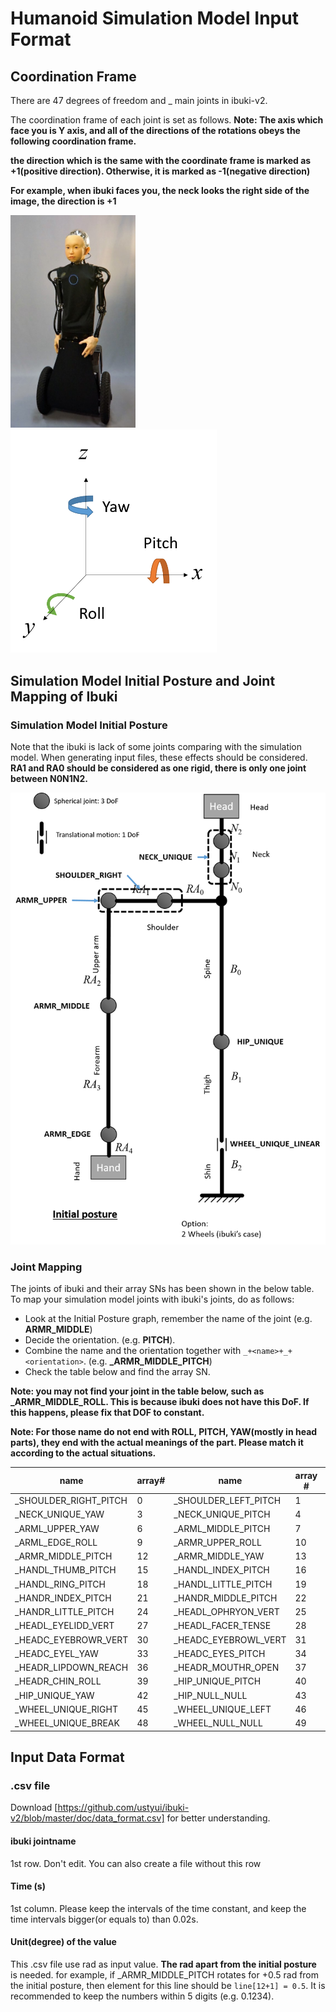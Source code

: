 # Humanoid Simulation Model Input Format

## Coordination Frame
There are 47 degrees of freedom and _ main joints in ibuki-v2. 

The coordination frame of each joint is set as follows. **Note: The axis which face you is Y axis, and all of the directions of the rotations obeys the following coordination frame.**

**the direction which is the same with the coordinate frame is marked as +1(positive direction). Otherwise, it is marked as -1(negative direction)**

**For example, when ibuki faces you, the neck looks the right side of the image, the direction is +1**

<img src="https://github.com/ustyui/ibuki-img/blob/master/Picture1.jpg?raw=true" width="200" ><img src="https://github.com/ustyui/ibuki-img/blob/master/Picture2.png?raw=true" width="330" >

## Simulation Model Initial Posture and Joint Mapping of Ibuki
### Simulation Model Initial Posture
Note that the ibuki is lack of some joints comparing with the simulation model. When generating input files, these effects should be considered.
**RA1 and RA0 should be considered as one rigid, there is only one joint between N0N1N2.**

<img src="https://github.com/ustyui/ibuki-img/blob/master/Picture3.png?raw=true" width="800" >

### Joint Mapping
The joints of ibuki and their array SNs has been shown in the below table. 
To map your simulation model joints with ibuki's joints, do as follows:

* Look at the Initial Posture graph, remember the name of the joint (e.g. **ARMR_MIDDLE**)
* Decide the orientation. (e.g. **PITCH**). 
* Combine the name and the orientation together with `_+<name>+_+<orientation>`. (e.g. **_ARMR_MIDDLE_PITCH**)
* Check the table below and find the array SN. 

**Note: you may not find your joint in the table below, such as _ARMR_MIDDLE_ROLL. This is because ibuki does not have this DoF. If this happens, please fix that DOF to constant.**

**Note: For those name do not end with ROLL, PITCH, YAW(mostly in head parts), they end with the actual meanings of the part. Please match it according to the actual situations.**

| name | array# |name| array #|name|array#|
----|----|----|----|----|----
| _SHOULDER_RIGHT_PITCH | 0 | _SHOULDER_LEFT_PITCH  | 1 | _NECK_UNIQUE_ROLL | 2 |
| _NECK_UNIQUE_YAW | 3 | _NECK_UNIQUE_PITCH	| 4 | _ARML_UPPER_ROLL | 5 |
| _ARML_UPPER_YAW	| 6 | _ARML_MIDDLE_PITCH | 7 | _ARML_MIDDLE_YAW	| 8 |
| _ARML_EDGE_ROLL | 9	| _ARMR_UPPER_ROLL | 10 |	_ARMR_UPPER_YAW	| 11 |
| _ARMR_MIDDLE_PITCH | 12 |	_ARMR_MIDDLE_YAW | 13 |	_ARMR_EDGE_ROLL | 14 |
| _HANDL_THUMB_PITCH | 15 |	_HANDL_INDEX_PITCH | 16 |	_HANDL_MIDDLE_PITCH | 17 |
| _HANDL_RING_PITCH | 18 | _HANDL_LITTLE_PITCH | 19 |	_HANDR_THUMB_PITCH | 20 |
| _HANDR_INDEX_PITCH | 21 |	_HANDR_MIDDLE_PITCH | 22 | _HANDR_RING_PITCH | 23 |
| _HANDR_LITTLE_PITCH | 24 |	_HEADL_OPHRYON_VERT | 25 |	_HEADL_EYELIDU_VERT | 26 |
| _HEADL_EYELIDD_VERT | 27 |	_HEADL_FACER_TENSE | 28 |	_HEADL_FACEL_TENSE | 29 |
| _HEADC_EYEBROWR_VERT | 30 |	_HEADC_EYEBROWL_VERT | 31 |	_HEADC_EYER_YAW | 32 |
| _HEADC_EYEL_YAW | 33 |	_HEADC_EYES_PITCH | 34 |	_HEADR_LIPUP_REACH | 35 |
| _HEADR_LIPDOWN_REACH | 36 |	_HEADR_MOUTHR_OPEN | 37 |	_HEADR_MOUTHL_OPEN | 38 |
| _HEADR_CHIN_ROLL | 39 |	_HIP_UNIQUE_PITCH | 40 |	_HIP_UNIQUE_ROLL | 41 |
| _HIP_UNIQUE_YAW | 42 |	_HIP_NULL_NULL  | 43 |  _HIP_NULL_NULL  | 44 |
|_WHEEL_UNIQUE_RIGHT | 45 |	_WHEEL_UNIQUE_LEFT | 46 | _WHEEL_UNIQUE_LINEAR | 47 |
|_WHEEL_UNIQUE_BREAK | 48 | _WHEEL_NULL_NULL | 49 |

## Input Data Format
### .csv file 
Download [https://github.com/ustyui/ibuki-v2/blob/master/doc/data_format.csv] for better understanding.

#### ibuki jointname
1st row. Don't edit. You can also create a file without this row
#### Time (s)
1st column. Please keep the intervals of the time constant, and keep the time intervals bigger(or equals to) than 0.02s.
#### Unit(degree) of the value 
This .csv file use rad as input value. **The rad apart from the initial posture** is needed.
for example, if _ARMR_MIDDLE_PITCH rotates for +0.5 rad from the initial posture, then element for this line should be `line[12+1] = 0.5`. It is recommended to keep the numbers within 5 digits (e.g. 0.1234).

